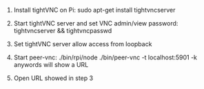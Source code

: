 1. Install tightVNC on Pi: sudo apt-get install  tightvncserver 

2. Start tightVNC server and set VNC admin/view password:  tightvncserver && tightvncpasswd

3. Set tightVNC server allow access from loopback

4. Start peer-vnc: ./bin/rpi/node ./bin/peer-vnc -t localhost:5901 -k anywords will show a URL

5. Open URL showed in step 3

